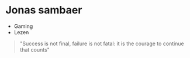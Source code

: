 # Jonas sambaer
* Gaming
* Lezen

> "Success is not final, failure is not fatal: it is the courage to continue that counts"